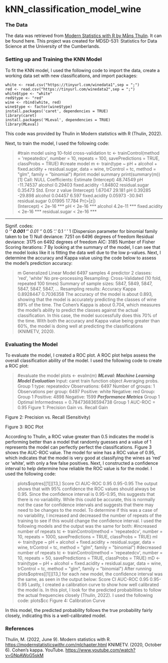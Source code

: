 # kNN_classification_model_wine

### The Data ###
The data was retrieved from <a href="https://modernstatisticswithr.com/index.html">Modern Statistics with R by Måns Thulin</a>. It can be found here. 
This project was created for MDSD-531: Statistics for Data Science at the University of the Cumberlands.

### Setting up and Training the KNN Model ###
To fit the KNN model, I used the following code to import the data, create a working data set with new classifications, and import packages: 
```
white <- read.csv("https://tinyurl.com/winedata1",sep = ";") 
red <- read.csv("https://tinyurl.com/winedata2",sep = ";") 
white$type <- "white" 
red$type <- "red"
wine <- rbind(white, red) 
wine$type <- factor(wine$type) 
install.packages('caret', dependencies = TRUE) 
library(caret)  
install.packages('MLeval', dependencies = TRUE) 
library(MLeval)
```
This code was provided by Thulin in Modern statistics with R (Thulin, 2022).

Next, to train the model, I used the following code:
>#train model using 10-fold cross-validation
>tc <- trainControl(method = 'repeatedcv',
                   number = 10,
                   repeats = 100,
                   savePredictions = TRUE,
                   classProbs = TRUE)
>#create model
>m <- train(type ~ pH + alcohol + fixed.acidity 
           + residual.sugar,
           data = wine,
           trControl = tc,
           method = "glm",
           family = "binomial")
>#print model summary
>print(summary(m))
[1] Call:
NULL
Coefficients:
Estimate
(Intercept)     48.74549
pH             -11.74537
alcohol          0.29403
fixed.acidity   -1.84802
residual.sugar   0.35473
                   Std. Error     z value
(Intercept)       1.67047  29.181
pH                0.39285 -29.898
alcohol           0.04457   6.597
fixed.acidity     0.05973 -30.941
residual.sugar    0.01995  17.784
               Pr(>|z|)    
(Intercept)     < 2e-16 ***
pH              < 2e-16 ***
alcohol         4.2e-11 ***
fixed.acidity   < 2e-16 ***
residual.sugar  < 2e-16 ***
---
Signif. codes:  
  0 ‘***’ 0.001 ‘**’ 0.01 ‘*’
  0.05 ‘.’ 0.1 ‘ ’ 1
(Dispersion parameter for binomial family taken to be 1)
Null deviance: 7251  on 6496  degrees of freedom
Residual deviance: 3175  on 6492  degrees of freedom
AIC: 3185
Number of Fisher Scoring iterations: 7
By looking at the summary of the model, I can see that the model looks like it is fitting the data well due to the low p-values. Next, I determine the accuracy and Kappa value using the code below to assess the model’s prediction accuracy: 
> m
Generalized Linear Model 
6497 samples
   4 predictor
   2 classes: 'red', 'white' 
No pre-processing
Resampling: Cross-Validated (10 fold, repeated 100 times) 
Summary of sample sizes: 5847, 5849, 5847, 5847, 5847, 5847, ... 
Resampling results:
  Accuracy   Kappa    
  0.8928447  0.7036358
The accuracy of the model is about 0.893, showing that the model is accurately predicting the classes of wine 89% of the time. The Cohen’s Kappa is about 0.704, which measures the model’s ability to predict the classes against the actual classification. In this case, the model successfully does this 70% of the time. With both the accuracy and Kappa value being greater than 60%, the model is doing well at predicting the classifications (KNIMETV, 2020).

### Evaluating the Model ###
To evaluate the model, I created a ROC plot. A ROC plot helps assess the overall classification ability of the model. I used the following code to create a ROC plot: 
> #evaluate the model
> plots <- evalm(m)
***MLeval: Machine Learning Model Evaluation***
Input: caret train function object
Averaging probs.
Group 1 type: repeatedcv
Observations: 6497
Number of groups: 1
Observations per group: 6497
Positive: white
Negative: red
Group: Group 1
Positive: 4898
Negative: 1599
***Performance Metrics***
Group 1 Optimal Informedness = 0.784736836594738
Group 1 AUC-ROC = 0.95
Figure 1: Precision Gain vs. Recall Gain


Figure 2: Precision vs. Recall (Sensitivity)

Figure 3: ROC Plot

According to Thulin, a ROC value greater than 0.5 indicates the model is performing better than a model that randomly guesses and a value of 1 represents the model can perfectly perfect the classifications. Figure 3 shows the AUC-ROC value. The model for wine has a ROC value of 0.95, which indicates that the model is very good at classifying the wines as ‘red’ or ‘white’, with only a few false positives. 
Next, I constructed a confidence interval to help determine how reliable the ROC value is for the model. I used the following code: 
> plots$optres[[1]][13,]
        Score        CI
AUC-ROC  0.95 0.95-0.95
The output shows that with 95% confidence the ROC values should always be 0.95. Since the confidence interval is 0.95-0.95, this suggests that there is no variability. While this could be accurate, this is normally not the case for confidence intervals and suggests that there may need to be changes to the model. To determine if this was a case of no variability, I increased and decreased the number of repeats of the training to see if this would change the confidence interval. I used the following models and the output was the same for both:
#increased number of repeats
>tc <- trainControl(method = 'repeatedcv',
                   number = 10,
                   repeats = 1000,
                   savePredictions = TRUE,
                   classProbs = TRUE)
>mI <- train(type ~ pH + alcohol + fixed.acidity 
           + residual.sugar,
           data = wine,
           trControl = tc,
           method = "glm",
           family = "binomial")
#decreased number of repeats
>tc <- trainControl(method = 'repeatedcv',
                   number = 10,
                   repeats = 50,
                   savePredictions = TRUE,
                   classProbs = TRUE)
>mD <- train(type ~ pH + alcohol + fixed.acidity 
           + residual.sugar,
           data = wine,
           trControl = tc,
           method = "glm",
           family = "binomial")
After running plots$optres[[1]][13,] for each new model, the confidence interval was the same, as seen in the output below:
Score        CI
AUC-ROC  0.95 0.95-0.95
Lastly, I created a calibration curve to show how well calibrated the model is. In this plot, I look for the predicted probabilities to follow the actual frequencies closely (Thulin, 2022). I used the following code:
> plots$cc
Figure 4: Calibration Curve

In this model, the predicted probability follows the true probability fairly closely, indicating this is a well-calibrated model. 

### References ###
Thulin, M. (2022, June 9). Modern statistics with R. https://modernstatisticswithr.com/mlchapter.html 
KNIMETV. (2020, October 6). Cohen’s kappa. YouTube. https://www.youtube.com/watch?v=GNpAWoG5skM 

